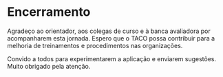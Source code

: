 # Encerramento

Agradeço ao orientador, aos colegas de curso e à banca avaliadora por acompanharem esta jornada. Espero que o TACO possa contribuir para a melhoria de treinamentos e procedimentos nas organizações.

Convido a todos para experimentarem a aplicação e enviarem sugestões. Muito obrigado pela atenção.
